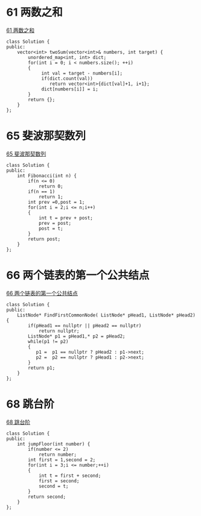 # 61 两数之和

[61 两数之和](https://www.nowcoder.com/practice/20ef0972485e41019e39543e8e895b7f?tpId=190&&tqId=35361&rp=1&ru=/ta/job-code-high-rd&qru=/ta/job-code-high-rd/question-ranking)

```
class Solution {
public:    
    vector<int> twoSum(vector<int>& numbers, int target) {
        unordered_map<int, int> dict;
        for(int i = 0; i < numbers.size(); ++i)
        {
             int val = target - numbers[i];
             if(dict.count(val))
                return vector<int>{dict[val]+1, i+1}; 
             dict[numbers[i]] = i;            
        }
        return {};
    }
};
```

# 65 斐波那契数列

[65 斐波那契数列](https://www.nowcoder.com/practice/c6c7742f5ba7442aada113136ddea0c3?tpId=190&&tqId=35364&rp=1&ru=/ta/job-code-high-rd&qru=/ta/job-code-high-rd/question-ranking)

```
class Solution {
public:
    int Fibonacci(int n) {
		if(n <= 0)
			return 0;
		if(n == 1)
			return 1;
		int prev =0,post = 1;
		for(int i = 2;i <= n;i++)
		{
			int t = prev + post;
			prev = post;
			post = t;			
		}
		return post;
    }
};
```

# 66 两个链表的第一个公共结点

[66 两个链表的第一个公共结点](https://www.nowcoder.com/practice/6ab1d9a29e88450685099d45c9e31e46?tpId=190&&tqId=35197&rp=1&ru=/ta/job-code-high-rd&qru=/ta/job-code-high-rd/question-ranking)

```
class Solution {
public:
    ListNode* FindFirstCommonNode( ListNode* pHead1, ListNode* pHead2) {
        if(pHead1 == nullptr || pHead2 == nullptr)
            return nullptr;
        ListNode* p1 = pHead1,* p2 = pHead2;        
        while(p1 != p2)
        {
           p1 =  p1 == nullptr ? pHead2 : p1->next;
           p2 =  p2 == nullptr ? pHead1 : p2->next;
        }
        return p1;
    }
};
```

# 68 跳台阶

[68 跳台阶](https://www.nowcoder.com/practice/8c82a5b80378478f9484d87d1c5f12a4?tpId=190&&tqId=35199&rp=1&ru=/ta/job-code-high-rd&qru=/ta/job-code-high-rd/question-ranking)

```
class Solution {
public:
    int jumpFloor(int number) {
        if(number <= 2)
			return number;
		int first = 1,second = 2;
		for(int i = 3;i <= number;++i)
		{
			int t = first + second;
			first = second;
			second = t;			
		}
		return second;
    }
};
```

